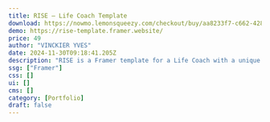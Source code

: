 ```yaml
---
title: RISE — Life Coach Template
download: https://nowmo.lemonsqueezy.com/checkout/buy/aa8233f7-c662-428f-a046-b08a6743e873
demo: https://rise-template.framer.website/
price: 49
author: "VINCKIER YVES"
date: 2024-11-30T09:18:41.205Z
description: "RISE is a Framer template for a Life Coach with a unique identity, storytelling and animation. It also perfectly fits to a Sophrologist, a Reiki teacher, or a therapist."
ssg: ["Framer"]
css: []
ui: []
cms: []
category: [Portfolio]
draft: false
---
```

